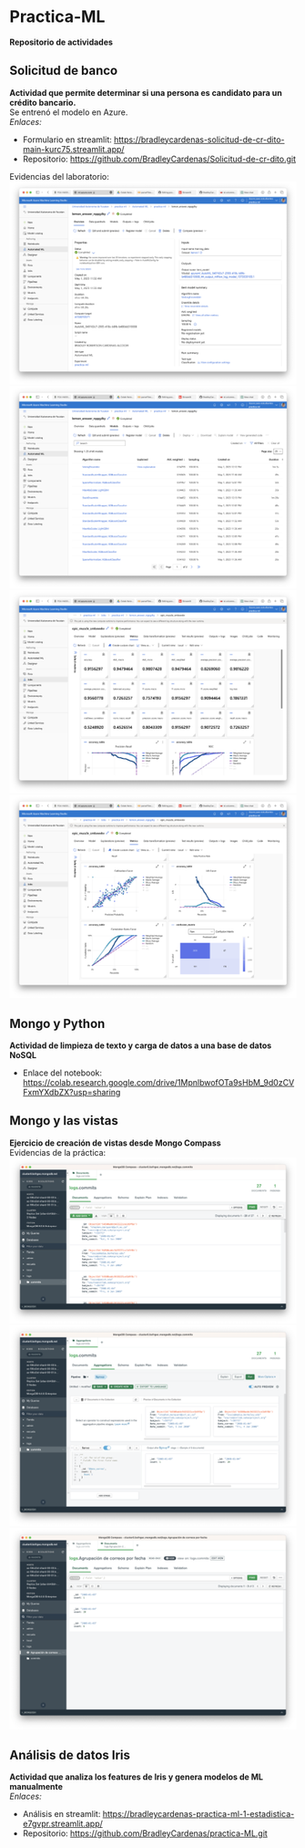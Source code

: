 # Practica-ML
**Repositorio de actividades**

## Solicitud de banco
**Actividad que permite determinar si una persona es candidato para un crédito bancario.**  
Se entrenó el modelo en Azure.  
*Enlaces:*
- Formulario en streamlit: https://bradleycardenas-solicitud-de-cr-dito-main-kurc75.streamlit.app/
- Repositorio: https://github.com/BradleyCardenas/Solicitud-de-cr-dito.git

Evidencias del laboratorio:
![Overview](https://github.com/BradleyCardenas/practica-ML/blob/main/Evidencias/banco_overview.png)
![Models](https://github.com/BradleyCardenas/practica-ML/blob/main/Evidencias/banco_models.png)
![Metrics1](https://github.com/BradleyCardenas/practica-ML/blob/main/Evidencias/banco_metrics1.png)
![Metrics2](https://github.com/BradleyCardenas/practica-ML/blob/main/Evidencias/banco_metrics2.png)

## Mongo y Python
**Actividad de limpieza de texto y carga de datos a una base de datos NoSQL**  
- Enlace del notebook: https://colab.research.google.com/drive/1MpnlbwofOTa9sHbM_9d0zCVFxmYXdbZX?usp=sharing

## Mongo y las vistas
**Ejercicio de creación de vistas desde Mongo Compass**  
Evidencias de la práctica: 
![Commits](https://github.com/BradleyCardenas/practica-ML/blob/main/Evidencias/mongo_commit.png)
![aggregation](https://github.com/BradleyCardenas/practica-ML/blob/main/Evidencias/mongo_aggregation.png)
![view](https://github.com/BradleyCardenas/practica-ML/blob/main/Evidencias/mongo_view.png)

## Análisis de datos Iris
**Actividad que analiza los features de Iris y genera modelos de ML manualmente**  
*Enlaces:*
- Análisis en streamlit: https://bradleycardenas-practica-ml-1-estadistica-e7gvpr.streamlit.app/
- Repositorio: https://github.com/BradleyCardenas/practica-ML.git

